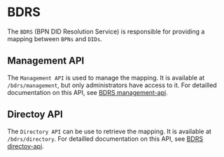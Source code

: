 # BDRS

The `BDRS` (BPN DID Resolution Service) is responsible for providing a mapping between `BPNs` and `DIDs`.

## Management API

The `Management API` is used to manage the mapping. It is available at `/bdrs/management`, but only administrators have access to it. For detailled documentation on this API, see [BDRS management-api](https://eclipse-tractusx.github.io/bpn-did-resolution-service/openapi/management-api/).

## Directoy API

The `Directory API` can be use to retrieve the mapping. It is available at `/bdrs/directory`. For detailled documentation on this API, see [BDRS directoy-api](https://eclipse-tractusx.github.io/bpn-did-resolution-service/openapi/directory-api/).
